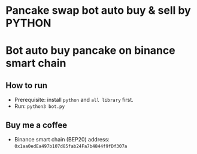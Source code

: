 # Pancake swap bot auto buy & sell by PYTHON
# Bot auto buy pancake on binance smart chain

## How to run

- Prerequisite: install `python` and `all library` first.
- Run: `python3 bot.py`

## Buy me a coffee

- Binance smart chain (BEP20) address: `0x1aa0edEa497b107d85fab24Fa7b4844f9fDf307a`
